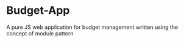 # Budget-App
A pure JS web application for budget management written using the concept of module pattern
